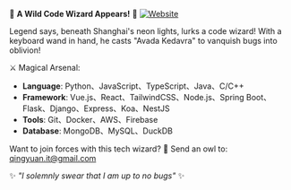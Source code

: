 🌟 **A Wild Code Wizard Appears!** 🌟
[![Website](https://img.shields.io/badge/Portfolio-Website-4285F4?style=flat&logo=google-chrome&logoColor=white)](https://qingyuan-l1-github-io.vercel.app/)

Legend says, beneath Shanghai's neon lights, lurks a code wizard! With a keyboard wand in hand, he casts "Avada Kedavra" to vanquish bugs into oblivion!

⚔️ Magical Arsenal:
- **Language**: Python、JavaScript、TypeScript、Java、C/C++
- **Framework**: Vue.js、React、TailwindCSS、Node.js、Spring Boot、Flask、Django、Express、Koa、NestJS
- **Tools**: Git、Docker、AWS、Firebase
- **Database**: MongoDB、MySQL、DuckDB

Want to join forces with this tech wizard?
🦉 Send an owl to: qingyuan.it@gmail.com

✨ *"I solemnly swear that I am up to no bugs"* ✨
